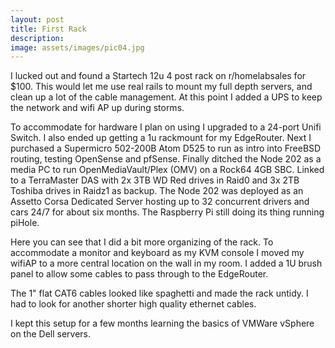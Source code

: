 ```yaml
---
layout: post
title: First Rack
description:
image: assets/images/pic04.jpg
---
```


I lucked out and found a Startech 12u 4 post rack on r/homelabsales for $100. This would let me use real rails to mount my full depth servers, and clean up a lot of the cable management. At this point I added a UPS to keep the network and wifi AP up during storms.

To accommodate for hardware I plan on using I upgraded to a 24-port Unifi Switch. I also ended up getting a 1u rackmount for my EdgeRouter. Next I purchased a Supermicro 502-200B Atom D525 to run as intro into FreeBSD routing, testing OpenSense and pfSense. Finally ditched the Node 202 as a media PC to run OpenMediaVault/Plex (OMV) on a Rock64 4GB SBC. Linked to a TerraMaster DAS with 2x 3TB WD Red drives in Raid0 and 3x 2TB Toshiba drives in Raidz1 as backup. The Node 202 was deployed as an Assetto Corsa Dedicated Server hosting up to 32 concurrent drivers and cars 24/7 for about six months. The Raspberry Pi still doing its thing running piHole.

Here you can see that I did a bit more organizing of the rack. To accommodate a monitor and keyboard as my KVM console I moved my wifiAP to a more central location on the wall in my room. I added a 1U brush panel to allow some cables to pass through to the EdgeRouter.

The 1" flat CAT6 cables looked like spaghetti and made the rack untidy. I had to look for another shorter high quality ethernet cables.

I kept this setup for a few months learning the basics of VMWare vSphere on the Dell servers.
